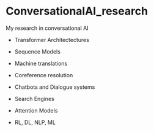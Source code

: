 # ConversationalAI_research

My research in conversational AI

- Transformer Architectectures
- Sequence Models
- Machine translations
- Coreference resolution
- Chatbots and Dialogue systems
- Search Engines
- Attention Models

- RL, DL, NLP, ML


